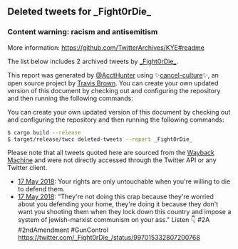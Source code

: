## Deleted tweets for \_Fight0rDie\_
### Content warning: racism and antisemitism
More information: https://github.com/TwitterArchives/KYE#readme

The list below includes 2 archived tweets by
[\_Fight0rDie\_](https://twitter.com/_Fight0rDie_).



This report was generated by [@AcctHunter](https://twitter.com/accthunter) using ✨[cancel-culture](https://github.com/travisbrown/cancel-culture)✨,
an open source project by [Travis Brown](https://twitter.com/travisbrown). You can create your own
updated version of this document by checking out and configuring the repository and then running
the following commands:

You can create your own updated version of this document by checking out and configuring the
repository and then running the following commands:

```bash
$ cargo build --release
$ target/release/twcc deleted-tweets --report _Fight0rDie_
```

Please note that all tweets quoted here are sourced from the
[Wayback Machine](https://web.archive.org) and were not directly accessed through the Twitter API or
any Twitter client.

* [17 May 2018](https://web.archive.org/web/20180517234134/https://twitter.com/_Fight0rDie_/status/997253014447706112): Your rights are only untouchable when you're willing to die to defend them.
* [17 May 2018](https://web.archive.org/web/20180517234134/https://twitter.com/_Fight0rDie_/status/997253014447706112): "They're not doing this crap because they're worried about you defending your home, they're doing it because they don't want you shooting them when they lock down this country and impose a system of jewish-marxist communism on your ass." Listen 👇  #2A   #2ndAmendment   #GunControl  https://twitter.com/_Fight0rDie_/status/997015332807200768
